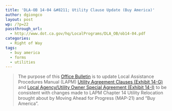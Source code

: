 ```yaml
---
title: 'DLA-OB 14-04 &#8211; Utility Clause Update (Buy America)'
author: dgiongco
layout: post
wp: /?p=22
passthrough_url:
  - http://www.dot.ca.gov/hq/LocalPrograms/DLA_OB/ob14-04.pdf
categories:
  - Right of Way
tags:
  - buy america
  - forms
  - utilities
---
```

> The purpose of this [Office Bulletin][1] is to update Local Assistance Procedures Manual (LAPM) [Utility Agreement Clauses (Exhibit 14-G)][2] and [Local Agency/Utility Owner Special Agreement (Exhibit 14-I)][3] to be consistent with changes made to LAPM Chapter 14 Utility Relocation brought about by Moving Ahead for Progress (MAP-21) and “Buy America”.

 [1]: http://www.dot.ca.gov/hq/LocalPrograms/DLA_OB/ob14-04.pdf
 [2]: http://www.dot.ca.gov/hq/LocalPrograms/lam/forms/chapter14/14g-2014-04-23.docx
 [3]: http://www.dot.ca.gov/hq/LocalPrograms/lam/forms/chapter14/14i-2014-03-17.docx
